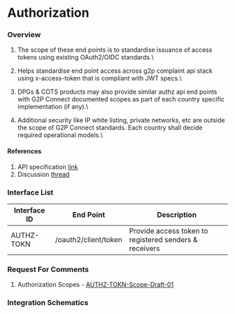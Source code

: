 # Authorization

### Overview

1. The scope of these end points is to standardise issuance of access tokens using existing OAuth2/OIDC standards.\

2. Helps standardise end point access across g2p complaint api stack using x-access-token that is compliant with JWT specs.\

3. DPGs & COTS products may also provide similar authz api end points with G2P Connect documented scopes as part of each country specific implementation (if any).\

4. Additional security like IP white listing, private networks, etc are outside the scope of G2P Connect standards. Each country shall decide required operational models.\


#### References

1. API specification [link](https://g2p-connect.github.io/specs/dist/g2p-authz.html)
2. Discussion [thread](https://github.com/G2P-Connect/.github/discussions)

### Interface List

| Interface ID | End Point            | Description                                            |
| ------------ | -------------------- | ------------------------------------------------------ |
| AUTHZ-TOKN   | /oauth2/client/token | Provide access token to registered senders & receivers |

### Request For Comments

1. Authorization Scopes - [AUTHZ-TOKN-Scope-Draft-01](../../rfc/specs-draft/g2p\_authz\_scope\_codes.md)

### Integration Schematics
